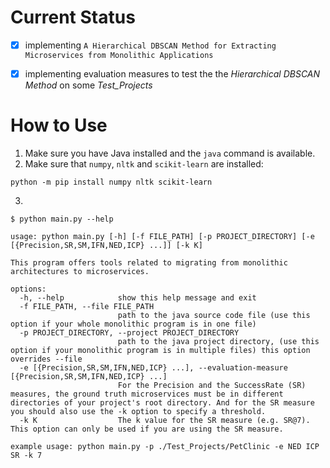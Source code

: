 # Current Status

- [x] implementing `A Hierarchical DBSCAN Method for Extracting Microservices from Monolithic Applications`

- [x] implementing evaluation measures to test the the _Hierarchical DBSCAN Method_ on some _Test_Projects_


# How to Use

1. Make sure you have Java installed and the `java` command is available.
2. Make sure that `numpy`, `nltk` and `scikit-learn` are installed:
```
python -m pip install numpy nltk scikit-learn
```
3.
```
$ python main.py --help
```

```
usage: python main.py [-h] [-f FILE_PATH] [-p PROJECT_DIRECTORY] [-e [{Precision,SR,SM,IFN,NED,ICP} ...]] [-k K]

This program offers tools related to migrating from monolithic architectures to microservices.

options:
  -h, --help            show this help message and exit
  -f FILE_PATH, --file FILE_PATH
                        path to the java source code file (use this option if your whole monolithic program is in one file)
  -p PROJECT_DIRECTORY, --project PROJECT_DIRECTORY
                        path to the java project directory, (use this option if your monolithic program is in multiple files) this option overrides --file
  -e [{Precision,SR,SM,IFN,NED,ICP} ...], --evaluation-measure [{Precision,SR,SM,IFN,NED,ICP} ...]
                        For the Precision and the SuccessRate (SR) measures, the ground truth microservices must be in different directories of your project's root directory. And for the SR measure you should also use the -k option to specify a threshold.
  -k K                  The k value for the SR measure (e.g. SR@7). This option can only be used if you are using the SR measure.

example usage: python main.py -p ./Test_Projects/PetClinic -e NED ICP SR -k 7
```
